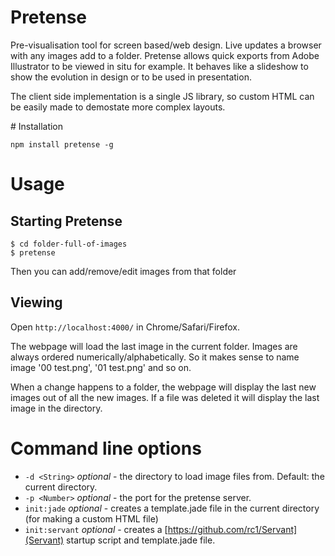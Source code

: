 # Pretense

Pre-visualisation tool for screen based/web design. Live updates a browser with any images add to a folder. Pretense allows quick exports from Adobe Illustrator to be viewed in situ for example. It behaves like a slideshow to show the evolution in design or to be used in presentation.

The client side implementation is a single JS library, so custom HTML can be easily made to demostate more complex layouts.

# Installation

    npm install pretense -g

# Usage

## Starting Pretense

    $ cd folder-full-of-images
    $ pretense

Then you can add/remove/edit images from that folder 

## Viewing

Open `http://localhost:4000/` in Chrome/Safari/Firefox. 

The webpage will load the last image in the current folder. Images are always ordered numerically/alphabetically. So it makes sense to name image '00 test.png', '01 test.png' and so on.

When a change happens to a folder, the webpage will display the last new images out of all the new images. If a file was deleted it will display the last image in the directory.

# Command line options

* `-d <String>` _optional_ - the directory to load image files from. Default: the current directory.
* `-p <Number>` _optional_ - the port for the pretense server.
* `init:jade` _optional_ - creates a template.jade file in the current directory (for making a custom HTML file)
* `init:servant` _optional_ - creates a [https://github.com/rc1/Servant](Servant) startup script and template.jade file.

